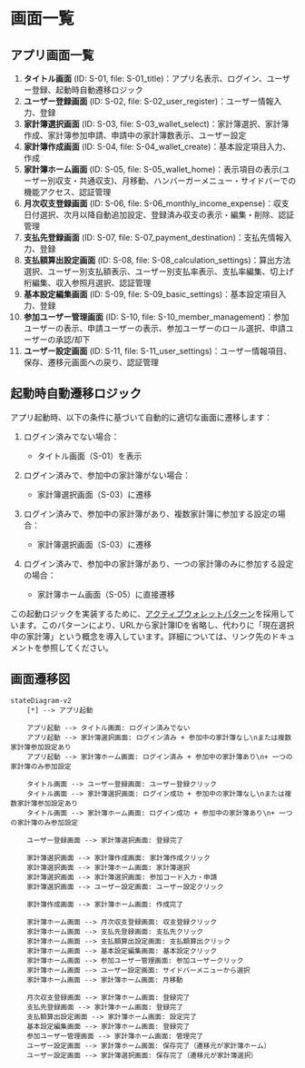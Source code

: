# 画面一覧

## アプリ画面一覧

1. **タイトル画面** (ID: S-01, file: S-01_title)：アプリ名表示、ログイン、ユーザー登録、起動時自動遷移ロジック
2. **ユーザー登録画面** (ID: S-02, file: S-02_user_register)：ユーザー情報入力、登録
3. **家計簿選択画面** (ID: S-03, file: S-03_wallet_select)：家計簿選択、家計簿作成、家計簿参加申請、申請中の家計簿数表示、ユーザー設定
4. **家計簿作成画面** (ID: S-04, file: S-04_wallet_create)：基本設定項目入力、作成
5. **家計簿ホーム画面** (ID: S-05, file: S-05_wallet_home)：表示項目の表示(ユーザー別収支・共通収支)、月移動、ハンバーガーメニュー・サイドバーでの機能アクセス、認証管理
6. **月次収支登録画面** (ID: S-06, file: S-06_monthly_income_expense)：収支日付選択、次月以降自動追加設定、登録済み収支の表示・編集・削除、認証管理
7. **支払先登録画面** (ID: S-07, file: S-07_payment_destination)：支払先情報入力、登録
8. **支払額算出設定画面** (ID: S-08, file: S-08_calculation_settings)：算出方法選択、ユーザー別支払額表示、ユーザー別支払率表示、支払率編集、切上げ桁編集、収入参照月選択、認証管理
9. **基本設定編集画面** (ID: S-09, file: S-09_basic_settings)：基本設定項目入力、登録
10. **参加ユーザー管理画面** (ID: S-10, file: S-10_member_management)：参加ユーザーの表示、申請ユーザーの表示、参加ユーザーのロール選択、申請ユーザーの承認/却下
11. **ユーザー設定画面** (ID: S-11, file: S-11_user_settings)：ユーザー情報項目、保存、遷移元画面への戻り、認証管理

## 起動時自動遷移ロジック

アプリ起動時、以下の条件に基づいて自動的に適切な画面に遷移します：

1. ログイン済みでない場合：

   - タイトル画面（S-01）を表示
2. ログイン済みで、参加中の家計簿がない場合：

   - 家計簿選択画面（S-03）に遷移
3. ログイン済みで、参加中の家計簿があり、複数家計簿に参加する設定の場合：

   - 家計簿選択画面（S-03）に遷移
4. ログイン済みで、参加中の家計簿があり、一つの家計簿のみに参加する設定の場合：

   - 家計簿ホーム画面（S-05）に直接遷移

この起動ロジックを実装するために、[アクティブウォレットパターン](アクティブウォレットパターン.md)を採用しています。このパターンにより、URLから家計簿IDを省略し、代わりに「現在選択中の家計簿」という概念を導入しています。詳細については、リンク先のドキュメントを参照してください。

## 画面遷移図

```mermaid
stateDiagram-v2
    [*] --> アプリ起動
  
    アプリ起動 --> タイトル画面: ログイン済みでない
    アプリ起動 --> 家計簿選択画面: ログイン済み + 参加中の家計簿なし\nまたは複数家計簿参加設定あり
    アプリ起動 --> 家計簿ホーム画面: ログイン済み + 参加中の家計簿あり\n+ 一つの家計簿のみ参加設定
  
    タイトル画面 --> ユーザー登録画面: ユーザー登録クリック
    タイトル画面 --> 家計簿選択画面: ログイン成功 + 参加中の家計簿なし\nまたは複数家計簿参加設定あり
    タイトル画面 --> 家計簿ホーム画面: ログイン成功 + 参加中の家計簿あり\n+ 一つの家計簿のみ参加設定
  
    ユーザー登録画面 --> 家計簿選択画面: 登録完了
  
    家計簿選択画面 --> 家計簿作成画面: 家計簿作成クリック
    家計簿選択画面 --> 家計簿ホーム画面: 家計簿選択
    家計簿選択画面 --> 家計簿選択画面: 参加コード入力・申請
    家計簿選択画面 --> ユーザー設定画面: ユーザー設定クリック
  
    家計簿作成画面 --> 家計簿ホーム画面: 作成完了
  
    家計簿ホーム画面 --> 月次収支登録画面: 収支登録クリック
    家計簿ホーム画面 --> 支払先登録画面: 支払先クリック
    家計簿ホーム画面 --> 支払額算出設定画面: 支払額算出クリック
    家計簿ホーム画面 --> 基本設定編集画面: 基本設定クリック
    家計簿ホーム画面 --> 参加ユーザー管理画面: 参加ユーザークリック
    家計簿ホーム画面 --> ユーザー設定画面: サイドバーメニューから選択
    家計簿ホーム画面 --> 家計簿ホーム画面: 月移動
  
    月次収支登録画面 --> 家計簿ホーム画面: 登録完了
    支払先登録画面 --> 家計簿ホーム画面: 登録完了
    支払額算出設定画面 --> 家計簿ホーム画面: 設定完了
    基本設定編集画面 --> 家計簿ホーム画面: 登録完了
    参加ユーザー管理画面 --> 家計簿ホーム画面: 管理完了
    ユーザー設定画面 --> 家計簿ホーム画面: 保存完了（遷移元が家計簿ホーム）
    ユーザー設定画面 --> 家計簿選択画面: 保存完了（遷移元が家計簿選択）
```
